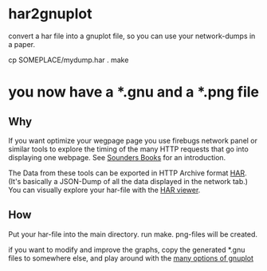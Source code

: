 har2gnuplot
===========

convert a har file into a gnuplot file,
so you can use your network-dumps in a paper.

  cp SOMEPLACE/mydump.har .
  make
  # you now have a *.gnu and a *.png file


Why
---

If you want optimize your wegpage page you use firebugs
network panel or similar tools to explore the timing of the
many HTTP requests that go into displaying one webpage.
See [Sounders Books](http://stevesouders.com/) for an introduction.

The Data from these tools can be exported in HTTP Archive format [HAR](http://www.softwareishard.com/blog/har-12-spec/).
(It's basically a JSON-Dump of all the data displayed in the network tab.)
You can visually explore your har-file with the [HAR viewer](http://www.softwareishard.com/har/viewer/).


How
---

Put your har-file into the main directory.
run make. png-files will be created.

if you want to modify and improve the graphs, copy
the generated *.gnu files to somewhere else, and
play around with the [many options of gnuplot](http://www.gnuplot.info/)
